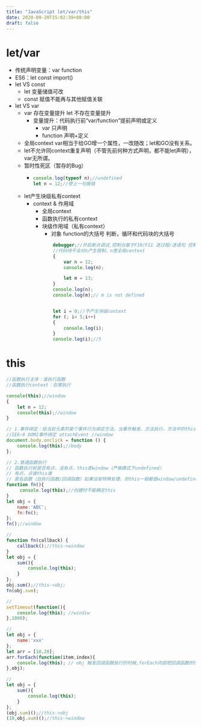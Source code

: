 ```yaml
---
title: "JavaScript let/var/this"
date: 2020-09-20T15:02:39+08:00
draft: false
---
```

# let/var
- 传统声明变量：var function
- ES6：let const import()
- let VS const
    - let 变量储值可改 
    - const 赋值不能再与其他赋值关联
- let VS var
    - var 存在变量提升 let 不存在变量提升
        + 变量提升：代码执行前“var/function”提前声明或定义
            - var 只声明
            - function 声明+定义
    - 全局context var相当于给GO增一个属性，一改随改；let和GO没有关系。
    - let不允许同context重复声明（不管先前何种方式声明，都不能let声明），var无所谓。
    - 暂时性死区（暂存的Bug）
        + ```js
          console.log(typeof n);//undefined
          let n = 12;//使上一句报错 
          ```
    - let产生块级私有context
        + context & 作用域
            - 全局context
            - 函数执行的私有context
            - 块级作用域（私有context）
                - 对象 function的大括号 判断，循环和代码块的大括号
                ```js
                    debugger;//开启断点调试,控制台基于F10/F11 逐过程/逐语句 控制执行
                    //代码块不会对n产生限制，n使全局context
                    {
                        var n = 12;
                        console.log(n);

                        let m = 13;
                    }
                    console.log(n);
                    console.log(m);// m is not defined


                    let i = 0;//不产生块级context
                    for (; i< 5;i++)
                    {
                        console.log(i);
                    }
                    console.log(i);//5
                ```
# this

```js
//函数执行主体：谁执行函数
//函数执行context：在哪执行

console(this);//window
{
    let n = 12;
    console(this);//window
}      

// 1.事件绑定：给当前元素的某个事件行为绑定方法，当事件触发、方法执行，方法中的this是当前元素本身
//IE6~8 DOM2事件绑定 attachEvent //window
document.body.onclick = function () {
    console.log(this);//body
};

// 2.普通函数执行
// 函数执行前是否有点，没有点，this即window（严格模式下undefined）
// 有点，点谁this谁
// 匿名函数（自执行函数/回调函数）如果没有特殊处理，则this一般都是window/undefined
function fn(){
     console.log(this);//创建时不能确定this
}
let obj = {
    name:'ABC';
    fn:fn();
};
fn();//window

//
function fn(callback) {
    callback();//this->window
}
let obj = {
    sum(){
        console.log(this);
    }
};
obj.sum();//this->obj;
fn(obj.sum);

//
setTimeout(function(){
    console.log(this); //windiw
},1000);

//
let obj = {
    name:'xxx'
};
let arr = [10,20];
arr.forEach(function(item,index){
    console.log(this); // obj 触发回调函数执行的时候,forEach内部把回调函数的this改为传递的第二个参数值obj
},obj);

//
let obj = {
    sum(){
        console.log(this);
    }
};
(obj.sum)();//this->obj
(10,obj.sum)();//this->window


```

            